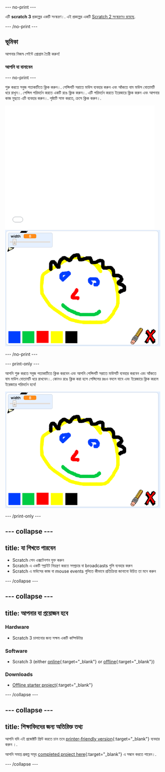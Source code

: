 --- no-print ---

এটি **scratch 3** প্রকল্পের একটি সংস্করণ।. এই প্রকল্পের একটি [Scratch 2 সংস্করণও রয়েছে](https://projects.raspberrypi.org/bn-IN/projects/paint-box-scratch2).

--- /no-print ---

## ভূমিকা

আপনার নিজস্ব পেইন্ট প্রোগ্রাম তৈরী করুন!

### আপনি যা বানাবেন

--- no-print ---

শুরু করতে সবুজ পতাকাটিতে ক্লিক করুন।. পেন্সিলটি সরাতে মাউস ব্যবহার করুন এবং আঁকতে বাম মাউস বোতামটি ধরে রাখুন।. পেন্সিল পরিবর্তন করতে একটি রঙে ক্লিক করুন।. এটি পরিবর্তন করতে ইরেজারে ক্লিক করুন এবং আপনার কাজ মুছতে এটি ব্যবহার করুন।. পৃষ্ঠাটি সাফ করতে, ক্রসে ক্লিক করুন।.

<div class="scratch-preview">
  <iframe allowtransparency="true" width="485" height="402" src="//scratch.mit.edu/projects/embed/267243161/?autostart=false" frameborder="0" scrolling="no"></iframe>
  <img src="images/showcase.png">
</div>

--- /no-print ---

--- print-only ---

আপনি শুরু করতে সবুজ পতাকাটিতে ক্লিক করবেন এবং আপনি পেন্সিলটি সরাতে মাউসটি ব্যবহার করবেন এবং আঁকতে বাম মাউস বোতামটি ধরে রাখবেন।. কোনও রঙে ক্লিক করা হলে পেন্সিলের রঙও বদলে যাবে এবং ইরেজারে ক্লিক করলে ইরেজারে পরিবর্তন হবে!

![showcase](images/showcase.png)

--- /print-only ---

--- collapse ---
---
title: যা শিখতে পারবেন
---

+ Scratch পেন এক্সটেনশন যুক্ত করুন
+ Scratch এ একটি স্প্রাইট নিয়ন্ত্রণ করতে সম্প্রচার বা broadcasts গুলি ব্যবহার করুন
+ Scratch এ মাউসের কাজ বা mouse events গুলিতে কীভাবে প্রতিক্রিয়া জানানো উচিত তা মনে করুন

--- /collapse ---

--- collapse ---
---
title: আপনার যা প্রয়োজন হবে
---

### Hardware

+ Scratch 3 চালানোর জন্য সক্ষম একটি কম্পিউটার

### Software

+ Scratch 3 (either [online](http://rpf.io/scratchon){:target="_blank"} or [offline](http://rpf.io/scratchoff){:target="_blank"})

### Downloads

+ [Offline starter project](http://rpf.io/p/bn-IN/paint-box-go){:target="_blank"}

--- /collapse ---

--- collapse ---
---
title: শিক্ষাবিদদের জন্য অতিরিক্ত তথ্য
---

আপনি যদি এই প্রজেক্টটি প্রিন্ট করতে চান তবে [printer-friendly version](https://projects.raspberrypi.org/bn-IN/projects/paint-box/print){:target="_blank"} ব্যবহার করুন ।.

আপনি সমাপ্ত প্রকল্প সমূহ [completed project here](http://rpf.io/p/bn-IN/paint-box-get){:target="_blank"} এ সন্ধান করতে পারেন।.

--- /collapse ---